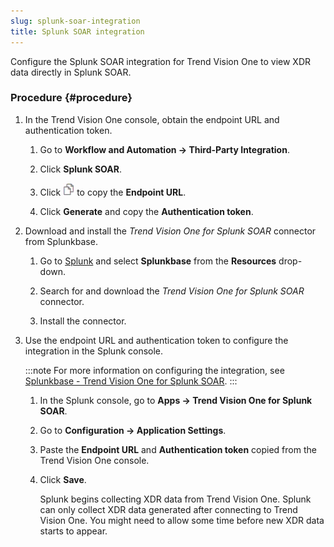 ```yaml
---
slug: splunk-soar-integration
title: Splunk SOAR integration
---
```


Configure the Splunk SOAR integration for Trend Vision One to view XDR data directly in Splunk SOAR.

### Procedure {#procedure}

1.  In the Trend Vision One console, obtain the endpoint URL and authentication token.

    1.  Go to **Workflow and Automation → Third-Party Integration**.

    2.  Click **Splunk SOAR**.

    3.  Click ![](/images/dddna_summary_detection_copy=GUID-4DE35BE5-57A5-4919-BF9C-5EC95F9CA8FD=1=en-us=Low.webp) to copy the **Endpoint URL**.

    4.  Click **Generate** and copy the **Authentication token**.

2.  Download and install the *Trend Vision One for Splunk SOAR* connector from Splunkbase.

    1.  Go to [Splunk](https://www.splunk.com) and select **Splunkbase** from the **Resources** drop-down.

    2.  Search for and download the *Trend Vision One for Splunk SOAR* connector.

    3.  Install the connector.

3.  Use the endpoint URL and authentication token to configure the integration in the Splunk console.

    :::note
    For more information on configuring the integration, see [Splunkbase - Trend Vision One for Splunk SOAR](https://splunkbase.splunk.com/app/6569).
    :::

    1.  In the Splunk console, go to **Apps → Trend Vision One for Splunk SOAR**.

    2.  Go to **Configuration → Application Settings**.

    3.  Paste the **Endpoint URL** and **Authentication token** copied from the Trend Vision One console.

    4.  Click **Save**.

        Splunk begins collecting XDR data from Trend Vision One. Splunk can only collect XDR data generated after connecting to Trend Vision One. You might need to allow some time before new XDR data starts to appear.
